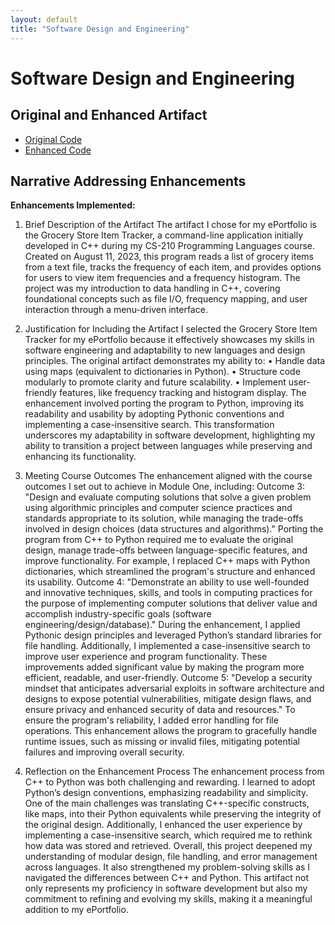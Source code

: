 ```yaml
---
layout: default
title: "Software Design and Engineering"
---
```


# Software Design and Engineering

## Original and Enhanced Artifact
- [Original Code](../GroceryTrackerOriginal/)
- [Enhanced Code](../CS499_GroceryItemTracker/)

## Narrative Addressing Enhancements
**Enhancements Implemented:**  
1. Brief Description of the Artifact
The artifact I chose for my ePortfolio is the Grocery Store Item Tracker, a command-line application initially developed in C++ during my CS-210 Programming Languages course. Created on August 11, 2023, this program reads a list of grocery items from a text file, tracks the frequency of each item, and provides options for users to view item frequencies and a frequency histogram. The project was my introduction to data handling in C++, covering foundational concepts such as file I/O, frequency mapping, and user interaction through a menu-driven interface.

2. Justification for Including the Artifact
I selected the Grocery Store Item Tracker for my ePortfolio because it effectively showcases my skills in software engineering and adaptability to new languages and design principles. The original artifact demonstrates my ability to:
•	Handle data using maps (equivalent to dictionaries in Python).
•	Structure code modularly to promote clarity and future scalability.
•	Implement user-friendly features, like frequency tracking and histogram display.
The enhancement involved porting the program to Python, improving its readability and usability by adopting Pythonic conventions and implementing a case-insensitive search. This transformation underscores my adaptability in software development, highlighting my ability to transition a project between languages while preserving and enhancing its functionality.

3. Meeting Course Outcomes
The enhancement aligned with the course outcomes I set out to achieve in Module One, including:
Outcome 3:
"Design and evaluate computing solutions that solve a given problem using algorithmic principles and computer science practices and standards appropriate to its solution, while managing the trade-offs involved in design choices (data structures and algorithms)."
Porting the program from C++ to Python required me to evaluate the original design, manage trade-offs between language-specific features, and improve functionality. For example, I replaced C++ maps with Python dictionaries, which streamlined the program's structure and enhanced its usability.
Outcome 4:
"Demonstrate an ability to use well-founded and innovative techniques, skills, and tools in computing practices for the purpose of implementing computer solutions that deliver value and accomplish industry-specific goals (software engineering/design/database)."
During the enhancement, I applied Pythonic design principles and leveraged Python’s standard libraries for file handling. Additionally, I implemented a case-insensitive search to improve user experience and program functionality. These improvements added significant value by making the program more efficient, readable, and user-friendly.
Outcome 5:
"Develop a security mindset that anticipates adversarial exploits in software architecture and designs to expose potential vulnerabilities, mitigate design flaws, and ensure privacy and enhanced security of data and resources."
To ensure the program's reliability, I added error handling for file operations. This enhancement allows the program to gracefully handle runtime issues, such as missing or invalid files, mitigating potential failures and improving overall security.


4. Reflection on the Enhancement Process
The enhancement process from C++ to Python was both challenging and rewarding. I learned to adopt Python’s design conventions, emphasizing readability and simplicity. One of the main challenges was translating C++-specific constructs, like maps, into their Python equivalents while preserving the integrity of the original design. Additionally, I enhanced the user experience by implementing a case-insensitive search, which required me to rethink how data was stored and retrieved.
Overall, this project deepened my understanding of modular design, file handling, and error management across languages. It also strengthened my problem-solving skills as I navigated the differences between C++ and Python. This artifact not only represents my proficiency in software development but also my commitment to refining and evolving my skills, making it a meaningful addition to my ePortfolio.



